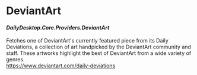 # DeviantArt
#### *DailyDesktop.Core.Providers.DeviantArt*

Fetches one of DeviantArt's currently featured piece from its Daily Deviations, a collection of art handpicked by the DeviantArt community and staff. These artworks highlight the best of DeviantArt from a wide variety of genres.<br />
https://www.deviantart.com/daily-deviations
